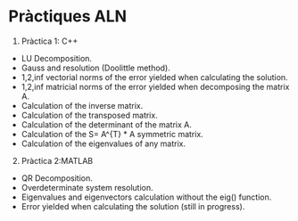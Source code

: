# Pràctiques ALN
1. Pràctica 1: C++
  - LU Decomposition.
  - Gauss and resolution (Doolittle method).
  - 1,2,inf vectorial norms of the error yielded when calculating the solution.
  - 1,2,inf matricial norms of the error yielded when decomposing the matrix A.
  - Calculation of the inverse matrix.
  - Calculation of the transposed matrix.
  - Calculation of the determinant of the matrix A.
  - Calculation of the S= A^{T} * A symmetric matrix.
  - Calculation of the eigenvalues of any matrix.
2. Pràctica 2:MATLAB
  - QR Decomposition. 
  - Overdeterminate system resolution.
  - Eigenvalues and eigenvectors calculation without the eig() function.
  - Error yielded when calculating the solution (still in progress).
